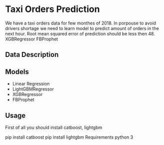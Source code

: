 # Taxi Orders Prediction

We have a taxi orders data for few monthes of 2018. In porpouse to avoid drivers shortage we need to learn model to predict amount of orders in the next hour. Root mean squared error of prediction should be less then 48. XGBRegressor FBProphet

## Data Description

## Models
- Linear Regression
- LightGBMRegressor
- XGBRegressor
- FBProphet

## Usage
First of all you should install catboost, lightgbm


pip install catboost
pip install lightgbm
Requirements
python 3
